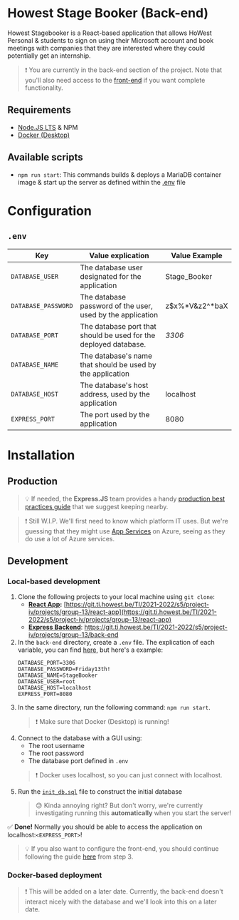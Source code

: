 # Howest Stage Booker (Back-end)

Howest Stagebooker is a React-based application that allows HoWest Personal & students to sign on using their Microsoft account and book meetings with companies that they are interested where they could potentially get an internship.

> :exclamation: You are currently in the back-end section of the project. Note that you'll also need access to the [front-end](https://git.ti.howest.be/TI/2021-2022/s5/project-iv/projects/group-13/react-app) if you want complete functionality.

## Requirements
- [Node.JS LTS](https://nodejs.org/en/download/) & NPM
- [Docker (Desktop)](https://www.docker.com/get-started)

## Available scripts
- `npm run start`: This commands builds & deploys a MariaDB container image & start up the server as defined within the [.env](#env) file

# Configuration
## `.env`
|Key|Value explication|Value Example|
|---|---|---|
|`DATABASE_USER`|The database user designated for the application|Stage_Booker|
|`DATABASE_PASSWORD`|The database password of the user, used by the application|z$x%*V&z2^*baX|
|`DATABASE_PORT`|The database port that should be used for the deployed database.|*3306*|
|`DATABASE_NAME`|The database's name that should be used by the application|
|`DATABASE_HOST`|The database's host address, used by the application|localhost|
|`EXPRESS_PORT`|The port used by the application|8080|

# Installation
## Production
> :bulb: If needed, the **Express.JS** team provides a handy [production best practices guide](https://expressjs.com/en/advanced/best-practice-performance.html) that we suggest keeping nearby.

> :exclamation: Still W.I.P. We'll first need to know which platform IT uses. But we're guessing that they might use [App Services](https://azure.microsoft.com/en-us/services/app-service/) on Azure, seeing as they do use a lot of Azure services.

## Development
### Local-based development
1. Clone the following projects to your local machine using `git clone`:
   - **[React App](https://git.ti.howest.be/TI/2021-2022/s5/project-iv/projects/group-13/react-app):** [https://git.ti.howest.be/TI/2021-2022/s5/project-iv/projects/group-13/react-app](https://git.ti.howest.be/TI/2021-2022/s5/project-iv/projects/group-13/react-app)
   - **[Express Backend](https://git.ti.howest.be/TI/2021-2022/s5/project-iv/projects/group-13/back-end)**: https://git.ti.howest.be/TI/2021-2022/s5/project-iv/projects/group-13/back-end
2. In the `back-end` directory, create a `.env` file. The explication of each variable, you can find [here](#env), but here's a example:
    ```dotenv
    DATABASE_PORT=3306
    DATABASE_PASSWORD=Friday13th!
    DATABASE_NAME=StageBooker
    DATABASE_USER=root
    DATABASE_HOST=localhost
    EXPRESS_PORT=8080
    ```
3. In the same directory, run the following command: `npm run start`.
    > :exclamation: Make sure that Docker (Desktop) is running!
4. Connect to the database with a GUI using:
    - The root username
    - The root password
    - The database port defined in `.env`
    > :exclamation: Docker uses localhost, so you can just connect with localhost.
5. Run the [`init_db.sql`](init_db.sql) file to construct the initial database
    > :sweat: Kinda annoying right? But don't worry, we're currently investigating running this **automatically** when you start the server!

:white_check_mark: **Done!** Normally you should be able to access the application on localhost:`<EXPRESS_PORT>`!

> :bulb: If you also want to configure the front-end, you should continue following the guide [here](https://git.ti.howest.be/TI/2021-2022/s5/project-iv/projects/group-13/react-app/README.md) from step 3.

### Docker-based deployment

> :exclamation: This will be added on a later date. Currently, the back-end doesn't interact nicely with the database and we'll look into this on a later date.
